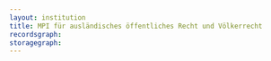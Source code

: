 ```yaml
---
layout: institution
title: MPI für ausländisches öffentliches Recht und Völkerrecht
recordsgraph: 
storagegraph: 
---
```

